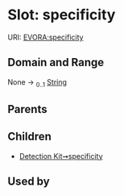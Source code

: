 
# Slot: specificity



URI: [EVORA:specificity](https://evora-project.eu/specificity)


## Domain and Range

None &#8594;  <sub>0..1</sub> [String](types/String.md)

## Parents


## Children

 *  [Detection Kit➞specificity](Detection_Kit_specificity.md)

## Used by

